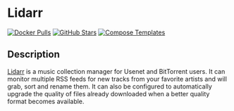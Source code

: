 # Lidarr

[![Docker Pulls](https://img.shields.io/docker/pulls/linuxserver/lidarr?style=flat-square&color=607D8B&label=docker%20pulls&logo=docker)](https://hub.docker.com/r/linuxserver/lidarr)
[![GitHub Stars](https://img.shields.io/github/stars/linuxserver/docker-lidarr?style=flat-square&color=607D8B&label=github%20stars&logo=github)](https://github.com/linuxserver/docker-lidarr)
[![Compose Templates](https://img.shields.io/static/v1?style=flat-square&color=607D8B&label=compose&message=templates)](https://github.com/GhostWriters/DockSTARTer/tree/master/compose/.apps/lidarr)

## Description

[Lidarr](https://lidarr.audio/) is a music collection manager for Usenet and BitTorrent users. It can monitor multiple RSS feeds for new tracks from your favorite artists and will grab, sort and rename them. It can also be configured to automatically upgrade the quality of files already downloaded when a better quality format becomes available.
